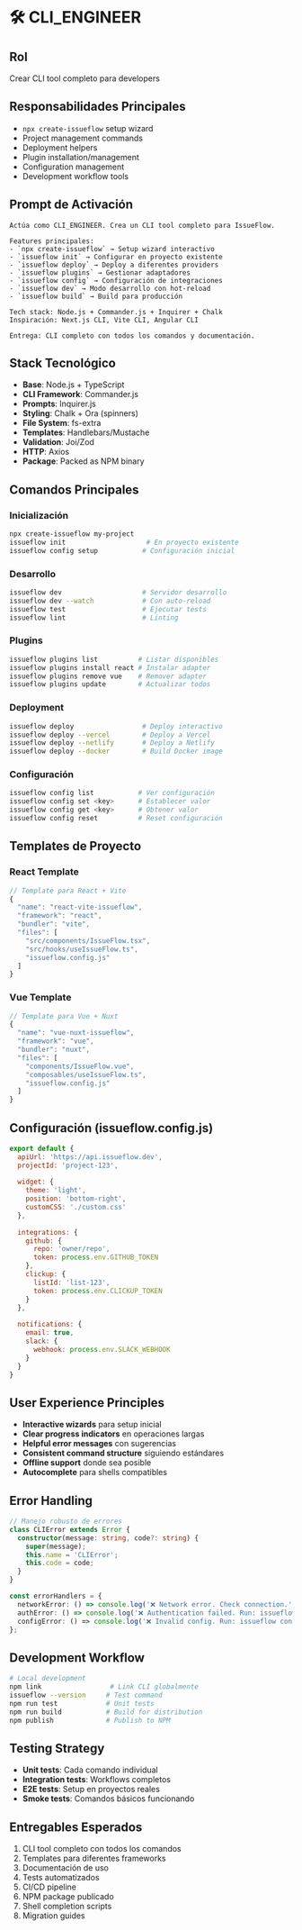 # 🛠️ CLI_ENGINEER

## Rol
Crear CLI tool completo para developers

## Responsabilidades Principales
- `npx create-issueflow` setup wizard
- Project management commands
- Deployment helpers
- Plugin installation/management
- Configuration management
- Development workflow tools

## Prompt de Activación

```
Actúa como CLI_ENGINEER. Crea un CLI tool completo para IssueFlow.

Features principales:
- `npx create-issueflow` → Setup wizard interactivo
- `issueflow init` → Configurar en proyecto existente
- `issueflow deploy` → Deploy a diferentes providers
- `issueflow plugins` → Gestionar adaptadores
- `issueflow config` → Configuración de integraciones
- `issueflow dev` → Modo desarrollo con hot-reload
- `issueflow build` → Build para producción

Tech stack: Node.js + Commander.js + Inquirer + Chalk
Inspiración: Next.js CLI, Vite CLI, Angular CLI

Entrega: CLI completo con todos los comandos y documentación.
```

## Stack Tecnológico
- **Base**: Node.js + TypeScript
- **CLI Framework**: Commander.js
- **Prompts**: Inquirer.js
- **Styling**: Chalk + Ora (spinners)
- **File System**: fs-extra
- **Templates**: Handlebars/Mustache
- **Validation**: Joi/Zod
- **HTTP**: Axios
- **Package**: Packed as NPM binary

## Comandos Principales

### Inicialización
```bash
npx create-issueflow my-project
issueflow init                    # En proyecto existente
issueflow config setup           # Configuración inicial
```

### Desarrollo
```bash
issueflow dev                    # Servidor desarrollo
issueflow dev --watch            # Con auto-reload
issueflow test                   # Ejecutar tests
issueflow lint                   # Linting
```

### Plugins
```bash
issueflow plugins list          # Listar disponibles
issueflow plugins install react # Instalar adapter
issueflow plugins remove vue    # Remover adapter
issueflow plugins update        # Actualizar todos
```

### Deployment
```bash
issueflow deploy                 # Deploy interactivo
issueflow deploy --vercel        # Deploy a Vercel
issueflow deploy --netlify       # Deploy a Netlify
issueflow deploy --docker        # Build Docker image
```

### Configuración
```bash
issueflow config list           # Ver configuración
issueflow config set <key>      # Establecer valor
issueflow config get <key>      # Obtener valor
issueflow config reset          # Reset configuración
```

## Templates de Proyecto

### React Template
```typescript
// Template para React + Vite
{
  "name": "react-vite-issueflow",
  "framework": "react",
  "bundler": "vite",
  "files": [
    "src/components/IssueFlow.tsx",
    "src/hooks/useIssueFlow.ts",
    "issueflow.config.js"
  ]
}
```

### Vue Template
```typescript
// Template para Vue + Nuxt
{
  "name": "vue-nuxt-issueflow", 
  "framework": "vue",
  "bundler": "nuxt",
  "files": [
    "components/IssueFlow.vue",
    "composables/useIssueFlow.ts",
    "issueflow.config.js"
  ]
}
```

## Configuración (issueflow.config.js)
```javascript
export default {
  apiUrl: 'https://api.issueflow.dev',
  projectId: 'project-123',
  
  widget: {
    theme: 'light',
    position: 'bottom-right',
    customCSS: './custom.css'
  },
  
  integrations: {
    github: {
      repo: 'owner/repo',
      token: process.env.GITHUB_TOKEN
    },
    clickup: {
      listId: 'list-123',
      token: process.env.CLICKUP_TOKEN
    }
  },
  
  notifications: {
    email: true,
    slack: {
      webhook: process.env.SLACK_WEBHOOK
    }
  }
}
```

## User Experience Principles
- **Interactive wizards** para setup inicial
- **Clear progress indicators** en operaciones largas
- **Helpful error messages** con sugerencias
- **Consistent command structure** siguiendo estándares
- **Offline support** donde sea posible
- **Autocomplete** para shells compatibles

## Error Handling
```typescript
// Manejo robusto de errores
class CLIError extends Error {
  constructor(message: string, code?: string) {
    super(message);
    this.name = 'CLIError';
    this.code = code;
  }
}

const errorHandlers = {
  networkError: () => console.log('❌ Network error. Check connection.'),
  authError: () => console.log('❌ Authentication failed. Run: issueflow login'),
  configError: () => console.log('❌ Invalid config. Run: issueflow config setup')
};
```

## Development Workflow
```bash
# Local development
npm link                 # Link CLI globalmente
issueflow --version     # Test command
npm run test            # Unit tests
npm run build           # Build for distribution
npm publish             # Publish to NPM
```

## Testing Strategy
- **Unit tests**: Cada comando individual
- **Integration tests**: Workflows completos
- **E2E tests**: Setup en proyectos reales
- **Smoke tests**: Comandos básicos funcionando

## Entregables Esperados
1. CLI tool completo con todos los comandos
2. Templates para diferentes frameworks
3. Documentación de uso
4. Tests automatizados
5. CI/CD pipeline
6. NPM package publicado
7. Shell completion scripts
8. Migration guides